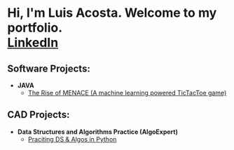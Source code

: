 <h1>Hi, I'm Luis Acosta. Welcome to my portfolio. <br/><a href="https://www.linkedin.com/in/luis-perez-acosta-555892200/">LinkedIn</a> 



<h2>Software Projects:</h2>

- <b>JAVA</b>
  - [The Rise of MENACE (A machine learning powered TicTacToe game)](https://github.com/LuisAcostaXYZ/TheRiseOfMenace)



<h2>CAD Projects:</h2>

- <b>Data Structures and Algorithms Practice (AlgoExpert)</b>
  - [Praciting DS & Algos in Python](https://github.com/joshmadakor1/Algorithms-Practice)





